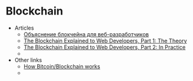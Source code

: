 # Blockchain

* Articles
  * [Объяснение блокчейна для веб-разработчиков](https://habrahabr.ru/post/323128/)
  * [The Blockchain Explained to Web Developers, Part 1: The Theory](https://marmelab.com/blog/2016/04/28/blockchain-for-web-developers-the-theory.html)
  * [The Blockchain Explained to Web Developers, Part 2: In Practice](https://marmelab.com/blog/2016/05/20/blockchain-for-web-developers-in-practice.html)
  * ​
* Other links
  * [How Bitcoin/Blockchain works](https://youtu.be/Lx9zgZCMqXE)
  * ​